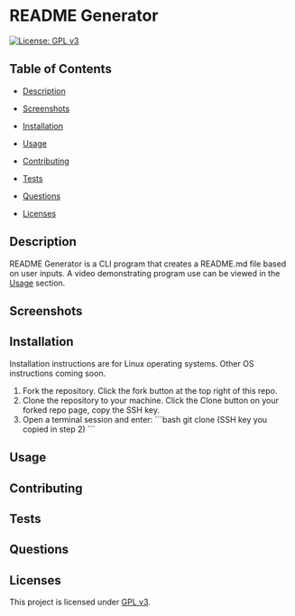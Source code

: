 # README Generator 

[![License: GPL v3](https://img.shields.io/badge/License-GPLv3-blue.svg)](https://www.gnu.org/licenses/gpl-3.0)

## Table of Contents
- [Description](#description)

- [Screenshots](#screenshots)

- [Installation](#installation)

- [Usage](#usage)

- [Contributing](#contributing)

- [Tests](#tests)

- [Questions](#questions)

- [Licenses](#licenses)

## Description
README Generator is a CLI program that creates a README.md file based on user inputs. A video demonstrating program use can be viewed in the [Usage](#usage) section.

## Screenshots

## Installation
Installation instructions are for Linux operating systems. Other OS instructions coming soon.

1. Fork the repository. Click the fork button at the top right of this repo. 
2. Clone the repository to your machine. Click the Clone button on your forked repo page, copy the SSH key. 
3. Open a terminal session and enter: 
\`\`\`bash
git clone (SSH key you copied in step 2)
\`\`\`


## Usage

## Contributing 

## Tests 

## Questions

## Licenses
This project is licensed under [GPL v3](https://www.gnu.org/licenses/gpl-3.0).